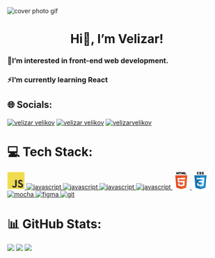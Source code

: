 <img alt="cover photo gif" src="https://user-images.githubusercontent.com/74038190/213910845-af37a709-8995-40d6-be59-724526e3c3d7.gif">
<h1 align="center">Hi👋, I’m Velizar!</h1>
<h3>🔭I’m interested in front-end web development.</h3>
<h3>⚡I’m currently learning React</h3>

## 🌐 Socials:
<a href="https://www.linkedin.com/in/velizar-velikov-3b8389202" target="blank"><img align="center" src="https://raw.githubusercontent.com/rahuldkjain/github-profile-readme-generator/master/src/images/icons/Social/linked-in-alt.svg" alt="velizar velikov" height="30" width="40" /></a>
<a href="https://www.facebook.com/velizar.velikov.9/?viewas=100000686899395&show_switched_toast=0&show_invite_to_follow=0&show_switched_tooltip=0&show_podcast_settings=0&show_community_review_changes=0&show_community_rollback=0&show_follower_visibility_disclosure=0%5C" target="blank"><img align="center" src="https://raw.githubusercontent.com/rahuldkjain/github-profile-readme-generator/master/src/images/icons/Social/facebook.svg" alt="velizar velikov" height="30" width="40" /></a>
<a href="https://www.instagram.com/velizarvelikov/?hl=bg" target="blank"><img align="center" src="https://raw.githubusercontent.com/rahuldkjain/github-profile-readme-generator/master/src/images/icons/Social/instagram.svg" alt="velizarvelikov" height="30" width="40" /></a>

# 💻 Tech Stack:
<p align="left"> <a href="https://developer.mozilla.org/en-US/docs/Web/JavaScript" target="_blank" rel="noreferrer"> <img src="https://raw.githubusercontent.com/devicons/devicon/master/icons/javascript/javascript-original.svg" alt="javascript" width="40" height="40"/> </a>
  <a href="https://react.dev" target="_blank" rel="noreferrer">
<img src="https://www.svgrepo.com/show/452092/react.svg" alt="javascript" width="40" height="40"/>
</a>
<a href="https://nodejs.org/en" target="_blank" rel="noreferrer">
<img src="https://cdn.iconscout.com/icon/free/png-256/free-node-js-logo-icon-download-in-svg-png-gif-file-formats--nodejs-programming-language-pack-logos-icons-1174925.png?f=webp&w=256" alt="javascript" width="40" height="40"/>
</a>
<a href="https://www.mongodb.com/" target="_blank" rel="noreferrer">
<img src="https://www.svgrepo.com/show/354090/mongodb.svg" alt="javascript" width="40" height="40"/>
</a>
<a href="https://handlebarsjs.com/" target="_blank" rel="noreferrer">
<img src="https://www.cdnlogo.com/logos/h/36/handlebars.svg" alt="javascript" width="40" height="40"/>
</a>
  <a href="https://www.w3.org/html/" target="_blank" rel="noreferrer"> <img src="https://raw.githubusercontent.com/devicons/devicon/master/icons/html5/html5-original-wordmark.svg" alt="html5" width="40" height="40"/> </a>  <a href="https://www.w3schools.com/css/" target="_blank" rel="noreferrer"> <img src="https://raw.githubusercontent.com/devicons/devicon/master/icons/css3/css3-original-wordmark.svg" alt="css3" width="40" height="40"/> </a> <a href="https://mochajs.org" target="_blank" rel="noreferrer"> <img src="https://www.vectorlogo.zone/logos/mochajs/mochajs-icon.svg" alt="mocha" width="40" height="40"/> </a> <a href="https://www.figma.com/" target="_blank" rel="noreferrer"> <img src="https://www.vectorlogo.zone/logos/figma/figma-icon.svg" alt="figma" width="40" height="40"/> </a> <a href="https://git-scm.com/" target="_blank" rel="noreferrer"> <img src="https://www.vectorlogo.zone/logos/git-scm/git-scm-icon.svg" alt="git" width="40" height="40"/> </a> </p>

# 📊 GitHub Stats:
![](https://github-readme-streak-stats.herokuapp.com/?user=velizar-velikov&theme=dark&hide_border=false)
![](https://github-readme-stats.vercel.app/api?username=velizar-velikov&theme=dark&hide_border=false&include_all_commits=false&count_private=false)
![](https://github-readme-stats.vercel.app/api/top-langs/?username=velizar-velikov&theme=dark&hide_border=false&include_all_commits=false&count_private=false&layout=compact)
